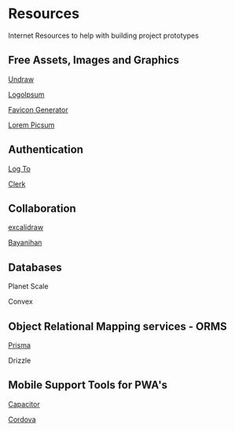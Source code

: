 # Resources
Internet Resources to help with building project prototypes

## Free Assets, Images and Graphics

[Undraw](https://undraw.co/)

[LogoIpsum](https://logoipsum.com/)

[Favicon Generator](https://realfavicongenerator.net/)

[Lorem Picsum](https://picsum.photos/)


## Authentication

[Log To](https://logto.io/)

[Clerk](https://clerk.com/)



## Collaboration

[excalidraw](https://excalidraw.com/)


[Bayanihan](https://bayanihan.ailabs.studio)


## Databases

Planet Scale

Convex


## Object Relational Mapping services - ORMS

[Prisma](https://www.prisma.io/)

Drizzle


## Mobile Support Tools for PWA's


[Capacitor](https://capacitorjs.com)

[Cordova](https://cordova.apache.org/)




